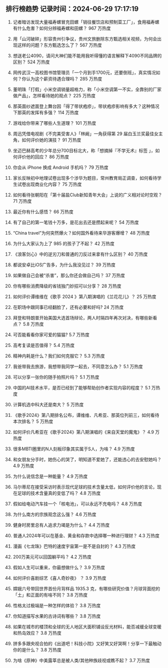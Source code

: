 
## 排行榜趋势 记录时间：2024-06-29 17:17:19
  
  1. 记者暗访发现大量福寿螺冒充田螺「销往餐饮店和预制菜工厂」，食用福寿螺有什么危害？如何分辨福寿螺和田螺？ 967 万热度
    
  2. 用「山河破碎」形容贵州引争议‍，贵州文旅删除东方甄选相关视频，为何会出现这样的问题？东方甄选怎么了？ 567 万热度
    
  3. 想送老公4090，请问大神们能不能用我听得懂的语言解释下4090不同品牌的区别？ 524 万热度
    
  4. 网传武汉一高校图书馆管理员「一个月到手1700元，还要倒班」，真实情况如何？你认为这个薪资待遇合理吗？ 285 万热度
    
  5. 董明珠「打假」小米空调销量超格力，称「小米空调第一不实，全靠别的厂家做产品」，怎样看待她的观点？ 225 万热度
    
  6. 那英面纱遮面登上舞台因「得了带状疱疹」，带状疱疹影响有多大？这种情况下那英的发挥有多强？ 114 万热度
    
  7. 游戏给你带来了哪些人生道理？ 101 万热度
    
  8. 周迅凭借电视剧《不完美受害人》「林阚」一角获得第 29 届白玉兰奖最佳女主角，如何评价她的演技？ 91 万热度
    
  9. 坐迈巴赫高考的少年总分700目标北大，称「想摘掉『不学无术』标签 」，如何评价他的回应？ 86 万热度
    
  10. 你会从 iPhone 换成 Android 手机吗？ 79 万热度
    
  11. 家长反映初中地理试卷出现多个涉华为题目，常州教育局正调查，如何看待学生试卷出现商业化内容？ 75 万热度
    
  12. 如何看待张朝阳在「第十届盐Club新知青年大会」上说的广义相对论时空观？ 71 万热度
    
  13. 最近你有什么感悟？ 66 万热度
    
  14. 有了自己的第一笔钱十万多，是花出去还是攒起来呢？ 54 万热度
    
  15. “China travel”为何突然爆火？如何国外看待来华游客爆增？ 48 万热度
    
  16. 为什么大家认为上了 985 的孩子了不起？ 42 万热度
    
  17. 《浪客剑心》中的逆刃刀和普通的刀反过来拿有什么区别？ 40 万热度
    
  18. 都说安卓比iOS广告多，为什么我没见过？ 39 万热度
    
  19. 如果做自己会被“杀害”，那么你还会做自己吗？ 37 万热度
    
  20. 你有哪些消费降级的省钱独门妙招可以分享？ 28 万热度
    
  21. 如何评价谭维维在《歌手 2024 》第八期演唱的《兰花花儿》？ 25 万热度
    
  22. 在职场中跟同事已经翻脸了，还有必要和好吗? 24 万热度
    
  23. 拜登和特朗普开始美国大选首场辩论，两人时隔四年再次对决，有哪些新看点？ 5.8 万热度
    
  24. 可否能看看你家可爱的猫猫? 5.7 万热度
    
  25. 高考复读是否值得？ 5.4 万热度
    
  26. 精神内耗是什么？我们如何克服它？ 5.3 万热度
    
  27. 我爸带我去旅游，我想带我同学一起去，不同意怎么办？ 5.1 万热度
    
  28. 可以分享一张你的随手拍照片吗？ 5.1 万热度
    
  29. 中国的AI技术水平，是否已经到了能够帮助创作者实现内容的程度？ 5.1 万热度
    
  30. 计算机选中科大还是南大？ 5 万热度
    
  31. 《歌手2024》第八期排名公布，谭维维、凡希亚、那英位列前三，如何看待本次排名？ 5 万热度
    
  32. 如何评价凡希亚在《歌手2024》第八期演唱的《来自天堂的魔鬼》？ 4.9 万热度
    
  33. 很多MBTI圈里的N人刻板印象其实属于S人，为啥？ 4.9 万热度
    
  34. 和女朋友分手时，她伤心的哭了，明知道不爱她了，还能违心的去安慰她吗？ 4.9 万热度
    
  35. 为什么说信念是一种能量？ 4.9 万热度
    
  36. 马尔蒂尼在接受采访时表示现代足球的技术含量太低，如何评价他的言论，现在足球的技术含量真的变低了吗？ 4.8 万热度
    
  37. 假如给电动汽车挂一个「核电池」，可以永远不充电吗？ 4.8 万热度
    
  38. 为什么南方的宗族观念这么强？ 4.6 万热度
    
  39. 健身时房里总有人追求力竭是为什么？ 4.4 万热度
    
  40. 普通人2024年可以在基金、黄金和存款中选择哪一种进行理财？ 4.3 万热度
    
  41. 漫画《七龙珠》巴特的速度宇宙第一是不是自封的？ 4.3 万热度
    
  42. 200万美元可以回国躺平吗？ 4.2 万热度
    
  43. 假如人生可以重来，你最想做什么？ 3.9 万热度
    
  44. 如何评价喜剧综艺《喜人奇妙夜》 ？ 3.9 万热度
    
  45. 嫦娥六号带回世界首份月背样品 1935.3 克，有哪些研究价值？月球背面挖的「土」和正面的有啥不同？ 3.8 万热度
    
  46. 性格太过极端是一种怎样的体验？ 3.8 万热度
    
  47. 你知道描写水果的古诗词有哪些？ 3.8 万热度
    
  48. 如果在城市的楼顶和全球的无人地区大面积铺设反光材料，能否减缓全球变暖和热岛效应？ 3.8 万热度
    
  49. 拼多多跟央视合拍的《出道吧！科技小院》又好笑又好哭啊！分享一下最触动你的是什么？ 3.8 万热度
    
  50. 为啥《原神》中美露莘总是被人类/其他种族歧视或瞧不起？ 3.7 万热度
    